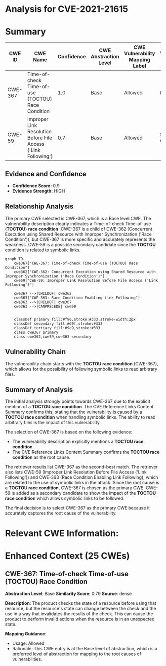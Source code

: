 # Analysis for CVE-2021-21615

# Summary
| CWE ID | CWE Name | Confidence | CWE Abstraction Level | CWE Vulnerability Mapping Label | CWE-Vulnerability Mapping Notes |
|---|---|---|---|---|---|
| CWE-367 | Time-of-check Time-of-use (TOCTOU) Race Condition | 1.0 | Base | Allowed | Primary CWE |
| CWE-59 | Improper Link Resolution Before File Access ('Link Following') | 0.7 | Base | Allowed | Secondary Candidate |

## Evidence and Confidence

*   **Confidence Score:** 0.9
*   **Evidence Strength:** HIGH

## Relationship Analysis
The primary CWE selected is CWE-367, which is a Base level CWE. The vulnerability description clearly indicates a Time-of-check Time-of-use (**TOCTOU**) **race condition**. CWE-367 is a child of CWE-362 (Concurrent Execution using Shared Resource with Improper Synchronization ('Race Condition')), but CWE-367 is more specific and accurately represents the weakness. CWE-59 is a possible secondary candidate since the **TOCTOU** condition is related to symbolic links.

```mermaid
graph TD
    cwe367["CWE-367: Time-of-check Time-of-use (TOCTOU) Race Condition"]
    cwe362["CWE-362: Concurrent Execution using Shared Resource with Improper Synchronization ('Race Condition')"]
    cwe59["CWE-59: Improper Link Resolution Before File Access ('Link Following')"]

    cwe367 -->|CHILDOF| cwe362
    cwe363["CWE-363: Race Condition Enabling Link Following"]
    cwe363 -->|CHILDOF| cwe367
    cwe363 -->|CANPRECEDE| cwe59
    

    classDef primary fill:#f96,stroke:#333,stroke-width:2px
    classDef secondary fill:#69f,stroke:#333
    classDef tertiary fill:#9e9,stroke:#333
    class cwe367 primary
    class cwe362,cwe59,cwe363 secondary
```

## Vulnerability Chain
The vulnerability chain starts with the **TOCTOU race condition** (CWE-367), which allows for the possibility of following symbolic links to read arbitrary files.

## Summary of Analysis
The initial analysis strongly points towards CWE-367 due to the explicit mention of a **TOCTOU race condition**. The CVE Reference Links Content Summary confirms this, stating that the vulnerability is caused by a **TOCTOU race condition** when handling symbolic links. The ability to read arbitrary files is the impact of this vulnerability.

The selection of CWE-367 is based on the following evidence:
*   The vulnerability description explicitly mentions a **TOCTOU race condition**.
*   The CVE Reference Links Content Summary confirms the **TOCTOU race condition** as the root cause.

The retriever results list CWE-367 as the second-best match. The retriever also lists CWE-59 (Improper Link Resolution Before File Access ('Link Following')) and CWE-363 (Race Condition Enabling Link Following), which are related to the use of symbolic links in the attack. Since the root cause is a **TOCTOU race condition**, CWE-367 is chosen as the primary CWE. CWE-59 is added as a secondary candidate to show the impact of the **TOCTOU race condition** which allows symbolic links to be followed.

The final decision is to select CWE-367 as the primary CWE because it accurately captures the root cause of the vulnerability.

# Relevant CWE Information:

# Enhanced Context (25 CWEs)

## CWE-367: Time-of-check Time-of-use (TOCTOU) Race Condition
**Abstraction Level**: Base
**Similarity Score**: 0.79
**Source**: dense

**Description**:
The product checks the state of a resource before using that resource, but the resource's state can change between the check and the use in a way that invalidates the results of the check. This can cause the product to perform invalid actions when the resource is in an unexpected state.

**Mapping Guidance**:
- Usage: Allowed
- Rationale: This CWE entry is at the Base level of abstraction, which is a preferred level of abstraction for mapping to the root causes of vulnerabilities.